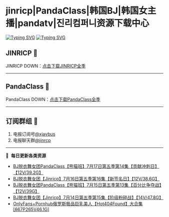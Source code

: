 # jinricp|PandaClass|韩国BJ|韩国女主播|pandatv|진리컴퍼니资源下载中心   
[![Typing SVG](https://readme-typing-svg.herokuapp.com?font=Fira+Code&pause=1000&center=true&vCenter=true&random=true&width=435&lines=所有链接都需要翻墙访问)](https://jinri-cp.neocities.org/free.html)
[![Typing SVG](https://readme-typing-svg.herokuapp.com?font=Fira+Code&pause=1000&center=true&vCenter=true&random=true&width=435&lines=点击进入福利资源下载中心)](https://pandaclass.neocities.org/)
## JINRICP 👋   
JINRICP DOWN：[点击下载JINRICP全季](https://mypikpak.com/s/VODz7HXQoqcX0UrvaXfDtFoPo1)
****
## PandaClass 💯   
PandaClass DOWN：[点击下载PandaClass全季](https://mypikpak.com/s/VOKOTZkoEnkyvCnELVSquM97o1)   
****
## 订阅群组 🔞
1. 电报订阅号[@xjavbus](https://t.me/xjavbus)
2. 电报聊天群[@jinrcp](https://t.me/jinrcp)
**** 
📕 &nbsp;**每日更新各类资源**
<!-- BLOG-POST-LIST:START -->
- [BJ脱衣舞女团PandaClass【熊猫班】7月17日第五季第14集【贡献冲刺日】【12V/39.2G】](https://fuli.rulel.com/451.html)
- [BJ脱衣舞女团【Jinricp】7月16日第五季第16集【新签名日】【12V/38.6G】](https://fuli.rulel.com/449.html)
- [BJ脱衣舞女团PandaClass【熊猫班】7月15日第五季第13集【百分比争夺战】【12V/39G】](https://fuli.rulel.com/448.html)
- [BJ脱衣舞女团【Jinricp】7月14日第五季第15集【阶级粉碎战】【14V/47.8G】](https://fuli.rulel.com/447.html)
- [OnlyFans+Pornhub俄罗斯极品巨乳美人【Hot404Found】大合集[667P265V46.1G]](https://fuli.rulel.com/445.html)
<!-- BLOG-POST-LIST:END -->
